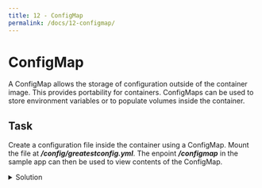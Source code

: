 ```yaml
---
title: 12 - ConfigMap
permalink: /docs/12-configmap/
---
```


# ConfigMap

A ConfigMap allows the storage of configuration outside of the container image. This provides portability for containers. ConfigMaps can be used to store environment variables or to populate volumes inside the container.

## Task

Create a configuration file inside the container using a ConfigMap. Mount the file at ***/config/greatestconfig.yml***. The enpoint ***/configmap*** in the sample app can then be used to view contents of the ConfigMap.

<details>
  <summary>Solution</summary>
  <div markdown="1">

### Solution, ConfigMap

```yaml
apiVersion: v1
kind: ConfigMap
metadata:
  name: myconfigmap
  labels:
    app: sample-app
data:
  greatestconfig.yml: |-
    - module: myawesomemodule
      start_at_boot: true
```

### Solution, Mounting the ConfigMap to a file inside the container

```yaml
apiVersion: apps/v1
kind: Deployment
metadata:
  name: sample-app-deployment
  labels:
    app: sample-app
spec:
  replicas: 1
  selector:
    matchLabels:
      app: sample-app
  template:
    metadata:
      labels:
        app: sample-app
    spec:
      containers:
      - name: sample-app
        image: ubuntu-k8s-1.local:30603/sample-app
        imagePullPolicy: Always
        ports:
        - containerPort: 8080
        volumeMounts:
        - name: greatestconfig
          mountPath: /config/greatestconfig.yml
          readOnly: true
          subPath: greatestconfig.yml
      volumes:
      - name: greatestconfig
        configMap:
          defaultMode: 0600
          name: myconfigmap
```
  </div>
</details>
